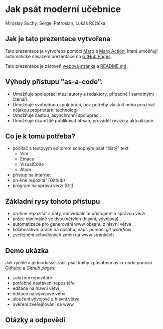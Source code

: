 <!--
theme: default
headingDivider: 2 
paginate: true
title: Jak psát moderní učebnice
description: Prezentace pro OpenAlt 2021
-->

# Jak psát moderní učebnice

<!-- _class: lead -->

Miroslav Suchý, Sergei Petrosian, Lukáš Růžička  

## Jak je tato prezentace vytvořena

Tato prezentace je vytvořena pomocí [Marp](https://marp.app/) a [Marp Action](https://github.com/ralexander-phi/marp-action), které umožňují automatické nasazení prezentace na [GitHub Pages](https://pages.github.com/).

Tato prezentace je zároveň [webová stránka](https://spetrosi.github.io/jak_psat_moderni_ucebnice/) a [README.md](https://github.com/spetrosi/jak_psat_moderni_ucebnice/blob/master/README.md).

## Výhody přístupu "as-a-code".

* Umožňuje spolupráci mezi autory a redaktory, případně i samotnými čtenáři.
* Umožňuje svobodnou spolupráci, bez potřeby vlastnit nebo používat nějakou    proprietární technologii.
* Umožňuje častou, asynchronní spolupráci.
* Umožňuje okamžitě publikovat obsah, provádět revize a aktualizace.

##  Co je k tomu potřeba?

* počítač s textovým editorem schopným psát "čistý" text
  * Vim
  * Emacs
  * VisualCode
  * Atom
* přístup na internet
* on-line repozitář (Github)
* program na správu verzí (Git)

## Základní rysy tohoto přístupu

* on-line repozitář s daty, individuálním přístupem a správou verzí
* práce minimálně ve dvou větvích (hlavní, vývojová)
* automatizace pro generování www obsahu z hlavní větve
* kolaborativní práce na obsahu, např. pomocí *git workflow*
* zveřejnění schválených změn na www stránkách

## Demo ukázka

Jak rychle a jednodušše začít psát knihy způsobem *as-a-code* pomocí [Githubu](github.com) a *Github pages*:

* založení repozitáře
* potřebné nastavení repozitáře
* editace na hlavní větvi
* editace na vývojové větvi
* sloučení vývojové a hlavní větve
* ověření zvěřejňování na www


## Otázky a odpovědi


